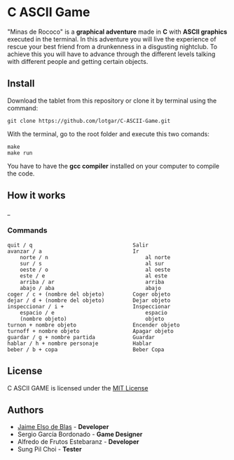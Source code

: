 # C ASCII Game

"Minas de Rococo" is a **graphical adventure** made in **C** with **ASCII graphics** executed in the terminal. In this adventure you will live the experience of rescue your best friend from a drunkenness in a disgusting nightclub. To achieve this you will have to advance through the different levels talking with different people and getting certain objects. 

## Install

Download the tablet from this repository or clone it by terminal using the command:

```shell
git clone https://github.com/lotgar/C-ASCII-Game.git
```

With the terminal, go to the root folder and execute this two comands:

```shell
make
make run
```

You have to have the **gcc compiler** installed on your computer to compile the code.

## How it works

_

### Commands

```shell
quit / q                                Salir
avanzar / a                             Ir
    norte / n                               al norte
    sur / s                                 al sur
    oeste / o                               al oeste
    este / e                                al este
    arriba / ar                             arriba
    abajo / aba                             abajo
coger / c + (nombre del objeto)         Coger objeto
dejar / d + (nombre del objeto)         Dejar objeto
inspeccionar / i +                      Inspeccionar
    espacio / e                             espacio
    (nombre objeto)                         objeto
turnon + nombre objeto                  Encender objeto
turnoff + nombre objeto                 Apagar objeto
guardar / g + nombre partida            Guardar
hablar / h + nombre personaje           Hablar
beber / b + copa                        Beber Copa
```

## License

C ASCII GAME is licensed under the [MIT License](https://github.com/lotgar/C-ASCII-Game/blob/master/LICENSE)

## Authors

- [Jaime Elso de Blas](https://jaimeelso.com/) - **Developer**
- Sergio García Bordonado - **Game Designer**
- Alfredo de Frutos Estebaranz - **Developer**
- Sung Pil Choi - **Tester**
